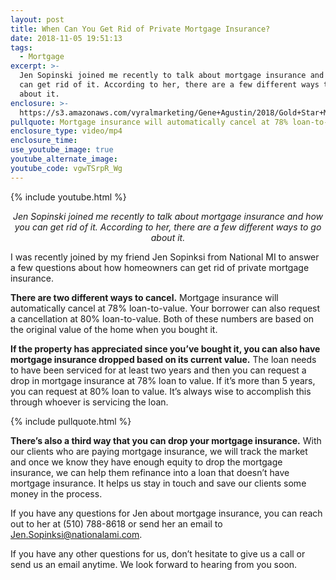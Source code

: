 ```yaml
---
layout: post
title: When Can You Get Rid of Private Mortgage Insurance?
date: 2018-11-05 19:51:13
tags:
  - Mortgage
excerpt: >-
  Jen Sopinski joined me recently to talk about mortgage insurance and how you
  can get rid of it. According to her, there are a few different ways to go
  about it.
enclosure: >-
  https://s3.amazonaws.com/vyralmarketing/Gene+Agustin/2018/Gold+Star+Mortgage+Financial-+How+Do+You+Remove+Mortgage+Insurance%253F.mp4
pullquote: Mortgage insurance will automatically cancel at 78% loan-to-value.
enclosure_type: video/mp4
enclosure_time:
use_youtube_image: true
youtube_alternate_image:
youtube_code: vgwTSrpR_Wg
---
```


{% include youtube.html %}

<p style="text-align: center;"><em>Jen Sopinski joined me recently to talk about mortgage insurance and how you can get rid of it. According to her, there are a few different ways to go about it.</em></p>

I was recently joined by my friend Jen Sopinksi from National MI to answer a few questions about how homeowners can get rid of private mortgage insurance.

**There are two different ways to cancel.** Mortgage insurance will automatically cancel at 78% loan-to-value. Your borrower can also request a cancellation at 80% loan-to-value. Both of these numbers are based on the original value of the home when you bought it.

**If the property has appreciated since you’ve bought it, you can also have mortgage insurance dropped based on its current value.** The loan needs to have been serviced for at least two years and then you can request a drop in mortgage insurance at 78% loan to value. If it’s more than 5 years, you can request at 80% loan to value. It’s always wise to accomplish this through whoever is servicing the loan.

{% include pullquote.html %}

**There’s also a third way that you can drop your mortgage insurance.** With our clients who are paying mortgage insurance, we will track the market and once we know they have enough equity to drop the mortgage insurance, we can help them refinance into a loan that doesn’t have mortgage insurance. It helps us stay in touch and save our clients some money in the process.

If you have any questions for Jen about mortgage insurance, you can reach out to her at (510) 788-8618 or send her an email to Jen.Sopinksi@nationalami.com.

If you have any other questions for us, don’t hesitate to give us a call or send us an email anytime. We look forward to hearing from you soon.
